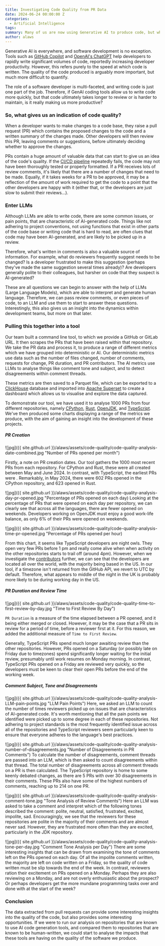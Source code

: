 ```yaml
---
title: Investigating Code Quality from PR Data
date: 2024-06-24 00:00:00 Z
categories:
  - Artificial Intelligence
tags:
summary: Many of us are now using Generative AI to produce code, but what impact is this having on code quality? By analaysing the data contained in PRs, our team has built a tool to investigate this.
author: alaws
---
```


Generative AI is everywhere, and software development is no exception. Tools such as [GitHub Copilot](https://github.com/features/copilot?ef_id=_k_Cj0KCQjwvb-zBhCmARIsAAfUI2survphNzpvvdMMG2eOv8HEvVDSkuQo8qHKN-KwDROjlvRPqA8CocwaAuTSEALw_wcB_k_&OCID=AIDcmm4lwmjeex_SEM__k_Cj0KCQjwvb-zBhCmARIsAAfUI2survphNzpvvdMMG2eOv8HEvVDSkuQo8qHKN-KwDROjlvRPqA8CocwaAuTSEALw_wcB_k_&gad_source=1&gclid=Cj0KCQjwvb-zBhCmARIsAAfUI2survphNzpvvdMMG2eOv8HEvVDSkuQo8qHKN-KwDROjlvRPqA8CocwaAuTSEALw_wcB) and [OpenAI's ChatGPT](https://openai.com/chatgpt/) help developers to rapidly write significant volumes of code, reportedly increasing developer productivity. However, this refers purely to the speed at which code is written. The quality of the code produced is arguably more important, but much more difficult to quantify.

The role of a software developer is multi-faceted, and writing code is just one part of the job. Therefore, if GenAI coding tools allow us to write code more quickly, but that code ultimately takes longer to review or is harder to maintain, is it really making us more productive?

### So, what gives us an indication of code quality?

When a developer wants to make changes to a code base, they raise a pull request (PR) which contains the proposed changes to the code and a written summary of the changes made. Other developers will then review this PR, leaving comments or suggestions, before ultimately deciding whether to approve the changes.

PRs contain a huge amount of valuable data that can start to give us an idea of the code's quality. If the [CI/CD pipeline](https://about.gitlab.com/topics/ci-cd/) repeatedly fails, the code may not have been thoroughly tested or properly formatted. If a PR receives lots of review comments, it's likely that there are a number of changes that need to be made. Equally, if it takes weeks for a PR to be approved, it may be a reflection of the amount of work required to get the code to a point that the other developers are happy with it (either that, or the developers are just slow to submit their reviews...).

### Enter LLMs

Although LLMs are able to write code, there are some common issues, or pain points, that are characteristic of AI-generated code. Things like not adhering to project conventions, not using functions that exist in other parts of the code base or writing code that is hard to read, are often clues that code may have been AI-generated, and are likely to be picked up in a review.

Therefore, what's written in comments is also a valuable source of information. For example, what do reviewers frequently suggest needs to be changed? Is a developer frustrated to make this suggestion (perhaps they've made the same suggestion several times already)? Are developers generally polite to their colleagues, but harsher on code that they suspect is AI-generated?

These are all questions we can begin to answer with the help of LLMs (Large Language Models), which are able to interpret and generate human language. Therefore, we can pass review comments, or even pieces of code, to an LLM and use them to start to answer these questions. Interestingly, this also gives us an insight into the dynamics within development teams, but more on that later.

### Pulling this together into a tool

Our team built a command line tool, to which we provide a GitHub or GitLab URL. It then scrapes the PRs that have been raised within that repository. We take the PR data and process it, to produce a range of different metrics which we have grouped into deterministic or AI. Our deterministic metrics use data such as the number of files changed, number of comments, requests for change, PR duration, and PR contributors. The AI metrics use LLMs to analyse things like comment tone and subject, and to detect disagreements within comment threads.

These metrics are then saved to a Parquet file, which can be exported to a [ClickHouse](https://clickhouse.com/clickhouse) database and imported into [Apache Superset](https://superset.apache.org/) to create a dashboard which allows us to visualise and explore the data captured.

To demonstrate our tool, we have used it to analyse 1000 PRs from four different repositories, namely [CPython](https://github.com/python/cpython), [Rust](https://github.com/rust-lang/rust), [OpenJDK](https://github.com/openjdk/jdk), and [TypeScript](https://github.com/microsoft/TypeScript). We've then produced some charts displaying a range of the metrics we produce, with the aim of gaining an insight into the development of these projects.

##### PR Creation

![jpg]({{ site.github.url }}/alaws/assets/code-quality/code-quality-analysis-date-combined.jpg
"Number of PRs opened per month")

Firstly, a note on PR creation dates. Our tool gathers the 1000 most recent PRs from each repository. For CPython and Rust, these were all created between May and June 2024. In contrast, with TypeScript, the earliest PRs were . Remarkably, in May 2024, there were 602 PRs opened in the CPython repository, and 623 opened in Rust.

![jpg]({{ site.github.url }}/alaws/assets/code-quality/code-quality-analysis-day-pr-opened.jpg
"Percentage of PRs opened on each day)
Looking at the percentage of PRs that were opened on each day per repository, we can clearly see that across all the languages, there are fewer opened on weekends. Developers working on OpenJDK must enjoy a good work-life balance, as only 6% of their PRs were opened on weekends.

![jpg]({{ site.github.url }}/alaws/assets/code-quality/code-quality-analysis-time-pr-opened.jpg
"Percentage of PRs opened per hour)

From this chart, it seems like TypeScript developers are night owls. They open very few PRs before 1 pm and really come alive when when activity on the other repositories starts to trail off (around 4pm). However, when we investigate the [contributors](https://github.com/microsoft/TypeScript/graphs/contributors) further, we can see that the developers are located all over the world, with the majority being based in the US. In our tool, if a timezone isn't returned from the GitHub API, we revert to UTC by default. Therefore, what appears to middle of the night in the UK is probably more likely to be during working day in the US.

##### PR Duration and Review Time

![jpg]({{ site.github.url }}/alaws/assets/code-quality/code-quality-time-to-first-review-by-day.jpg
"Time to First Review By Day")

`PR Duration` is a measure of the time elapsed between a PR opened, and it being either merged or closed. However, it may be the case that a PR sits in review for a period of time, before a reviewer first at it. For this reason, we added the additional measure of `Time to First Review`.

Generally, TypeScript PRs spend much longer awaiting review than the other repositories. However, PRs opened on a Saturday (or possibly late on Friday due to timezones) spend significantly longer waiting for the initial review, presumably until work resumes on Monday morning. In contrast, TypeScript PRs opened on a Friday are reviewed very quickly, so the developers must be keen to clear their open PRs before the end of the working week.

##### Comment Subject, Tone and Disagreements

![jpg]({{ site.github.url }}/alaws/assets/code-quality/code-quality-analysis-LLM-pain-points.jpg
"LLM Pain Points")
Here, we asked an LLM to count the number of times reviewers picked up on issues that are characteristics of AI-generated code. It's worth mentioning that all the pain points we identified were picked up to some degree in each of these repositories. Not adhering to project standards is the most frequently identified issue across all of the repositories and TypeScript reviewers seem particularly keen to ensure that everyone adheres to the language's best practices.

![jpg]({{ site.github.url }}/alaws/assets/code-quality/code-quality-analysis-number-of-disagreements.jpg
"Number of Disagreements in PR Comments")
To calculate the number of disagreements, comment threads are passed into an LLM, which is then asked to count disagreements within that thread. The total number of disagreements across all comment threads on a PR is then calculated. The TypeScript repository is home to some keenly debated changes, as there are 5 PRs with over 30 disagreements in their comments. These PRs also have some of the highest numbers of comments, reaching up to 214 on one PR.

![jpg]({{ site.github.url }}/alaws/assets/code-quality/code-quality-analysis-comment-tone.jpg
"Tone Analysis of Review Comments")
Here an LLM was asked to take a comment and interpret which of the following tones described the comment: polite, neutral, satisfied, frustrated, excited, impolite, sad. Encouragingly, we see that the reviewers for these repositories are polite in the majority of their comments and are almost never sad. However, they are frustrated more often than they are excited, particularly in the JDK repository.

![jpg]({{ site.github.url }}/alaws/assets/code-quality/code-quality-analysis-tone-per-day.jpg
"Comment Tone Analysis per Day")
There are some interesting insights that can be drawn from examining the tone of comments left on the PRs opened on each day. Of all the impolite comments written, the majority are left on code written on a Friday, so the quality of code written must be slip towards the end of the week. In contrast, reviewers ration their excitement on PRs opened on a Monday. Perhaps they are also reviewing on a Monday, and are not overly enthusiastic about the prospect? Or perhaps developers get the more mundane programming tasks over and done with at the start of the week?

### Conclusion

The data extracted from pull requests can provide some interesting insights into the quality of the code, but also provides some interesting opportunities. If we were to run our analysis on repositories that are known to use AI code generation tools, and compared them to repositories that are known to be human-written, we could start to analyse the impacts that these tools are having on the quality of the software we produce.
